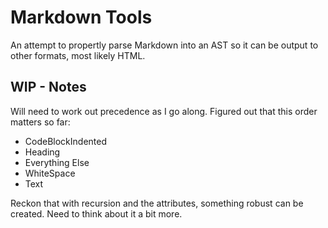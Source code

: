 # Markdown Tools

An attempt to propertly parse Markdown into an AST so it can be output to other formats, most likely HTML.

## WIP - Notes

Will need to work out precedence as I go along. Figured out that this order matters so far:

* CodeBlockIndented
* Heading
* Everything Else
* WhiteSpace
* Text

Reckon that with recursion and the attributes, something robust can be created. Need to think about it a bit more.